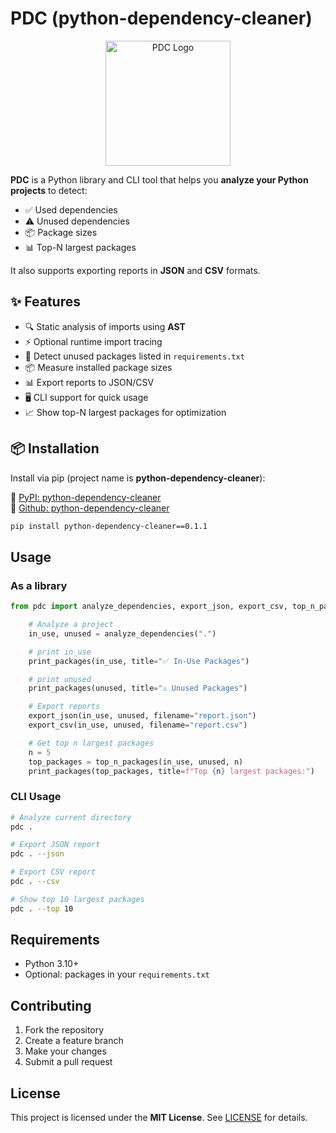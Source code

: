 # PDC (python-dependency-cleaner)

<p align="center">
  <img src="PDC logo.png" alt="PDC Logo" width="200"/>
</p>

**PDC** is a Python library and CLI tool that helps you **analyze your Python projects** to detect:

- ✅ Used dependencies
- ⚠️ Unused dependencies
- 📦 Package sizes
- 📊 Top-N largest packages

It also supports exporting reports in **JSON** and **CSV** formats.

## ✨ Features

- 🔍 Static analysis of imports using **AST**
- ⚡ Optional runtime import tracing
- 📑 Detect unused packages listed in `requirements.txt`
- 📦 Measure installed package sizes
- 📊 Export reports to JSON/CSV
- 🖥️ CLI support for quick usage
- 📈 Show top-N largest packages for optimization

## 📦 Installation

Install via pip (project name is **python-dependency-cleaner**):

🔗 [PyPI: python-dependency-cleaner](https://pypi.org/project/python-dependency-cleaner/0.1.1/)
<br/>
🔗 [Github: python-dependency-cleaner](https://github.com/DorMor1999/PDC-Python-Dependency-Cleaner-)

```bash
pip install python-dependency-cleaner==0.1.1
````

## Usage

### As a library

```python
from pdc import analyze_dependencies, export_json, export_csv, top_n_packages, print_packages

    # Analyze a project
    in_use, unused = analyze_dependencies(".")

    # print in_use
    print_packages(in_use, title="✅ In-Use Packages")

    # print unused
    print_packages(unused, title="⚠️ Unused Packages")

    # Export reports
    export_json(in_use, unused, filename="report.json")
    export_csv(in_use, unused, filename="report.csv")

    # Get top n largest packages
    n = 5
    top_packages = top_n_packages(in_use, unused, n)
    print_packages(top_packages, title=f"Top {n} largest packages:")
```

### CLI Usage

```bash
# Analyze current directory
pdc .

# Export JSON report
pdc . --json

# Export CSV report
pdc . --csv

# Show top 10 largest packages
pdc . --top 10
```

## Requirements

* Python 3.10+
* Optional: packages in your `requirements.txt`

## Contributing

1. Fork the repository
2. Create a feature branch
3. Make your changes
4. Submit a pull request

## License

This project is licensed under the **MIT License**. See [LICENSE](LICENSE) for details.



